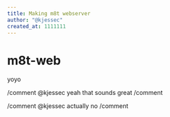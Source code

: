 ```yaml
---
title: Making m8t webserver
author: "@kjessec"
created_at: 1111111
---
```


# m8t-web

yoyo

/comment @kjessec
yeah that sounds great
/comment

/comment @kjessec
actually no
/comment
